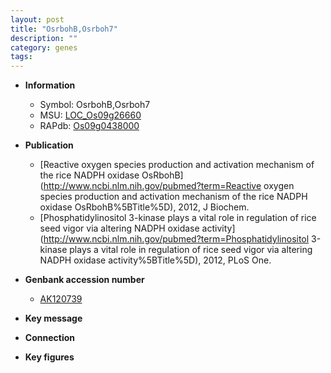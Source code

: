 ```yaml
---
layout: post
title: "OsrbohB,Osrboh7"
description: ""
category: genes
tags: 
---
```


* **Information**  
    + Symbol: OsrbohB,Osrboh7  
    + MSU: [LOC_Os09g26660](http://rice.plantbiology.msu.edu/cgi-bin/ORF_infopage.cgi?orf=LOC_Os09g26660)  
    + RAPdb: [Os09g0438000](http://rapdb.dna.affrc.go.jp/viewer/gbrowse_details/irgsp1?name=Os09g0438000)  

* **Publication**  
    + [Reactive oxygen species production and activation mechanism of the rice NADPH oxidase OsRbohB](http://www.ncbi.nlm.nih.gov/pubmed?term=Reactive oxygen species production and activation mechanism of the rice NADPH oxidase OsRbohB%5BTitle%5D), 2012, J Biochem.
    + [Phosphatidylinositol 3-kinase plays a vital role in regulation of rice seed vigor via altering NADPH oxidase activity](http://www.ncbi.nlm.nih.gov/pubmed?term=Phosphatidylinositol 3-kinase plays a vital role in regulation of rice seed vigor via altering NADPH oxidase activity%5BTitle%5D), 2012, PLoS One.

* **Genbank accession number**  
    + [AK120739](http://www.ncbi.nlm.nih.gov/nuccore/AK120739)

* **Key message**  

* **Connection**  

* **Key figures**  


